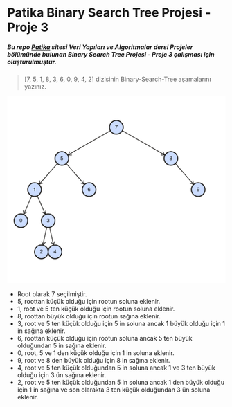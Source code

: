# Patika Binary Search Tree Projesi - Proje 3
##### Bu repo [Patika](http://www.patika.dev) sitesi Veri Yapıları ve Algoritmalar dersi Projeler bölümünde bulunan Binary Search Tree Projesi - Proje 3 çalışması için oluşturulmuştur.
>[7, 5, 1, 8, 3, 6, 0, 9, 4, 2] dizisinin Binary-Search-Tree aşamalarını yazınız.

![imaj](binarysearchtree.gif)

- Root olarak 7 seçilmiştir.
- 5, roottan küçük olduğu için rootun soluna eklenir.
- 1, root ve 5 ten küçük olduğu için rootun soluna eklenir.
- 8, roottan büyük olduğu için rootun sağına eklenir.
- 3, root ve 5 ten küçük olduğu için 5 in soluna ancak 1 büyük olduğu için 1 in sağına eklenir.
- 6, roottan küçük olduğu için rootun soluna ancak 5 ten büyük olduğundan 5 in sağına eklenir.
- 0, root, 5 ve 1 den küçük olduğu için 1 in soluna eklenir.
- 9, root ve 8 den büyük olduğu için 8 in sağına eklenir.
- 4, root ve 5 ten küçük olduğundan 5 in soluna ancak 1 ve 3 ten büyük olduğu için 3 ün sağına eklenir.
- 2, root ve 5 ten küçük olduğundan 5 in soluna ancak 1 den büyük olduğu için 1 in sağına ve son olarakta 3 ten küçük olduğundan 3 ün soluna eklenir.
